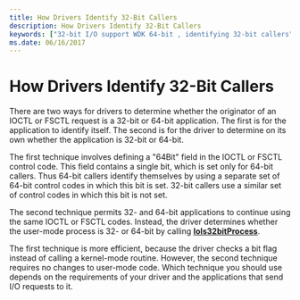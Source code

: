 ```yaml
---
title: How Drivers Identify 32-Bit Callers
description: How Drivers Identify 32-Bit Callers
keywords: ["32-bit I/O support WDK 64-bit , identifying 32-bit callers", "identifying 32-bit callers", "32-bit caller identifications WDK 64-bit", "file system control codes WDK 64-bit", "FSCTL WDK 64-bit", "control codes WDK 64-bit", "I/O control codes WDK kernel , 32-bit I/O in 64-bit drivers", "IOCTLs WDK kernel , 32-bit I/O in 64-bit drivers", "caller identifications WDK 64-bit"]
ms.date: 06/16/2017
---
```


# How Drivers Identify 32-Bit Callers





There are two ways for drivers to determine whether the originator of an IOCTL or FSCTL request is a 32-bit or 64-bit application. The first is for the application to identify itself. The second is for the driver to determine on its own whether the application is 32-bit or 64-bit.

The first technique involves defining a "64Bit" field in the IOCTL or FSCTL control code. This field contains a single bit, which is set only for 64-bit callers. Thus 64-bit callers identify themselves by using a separate set of 64-bit control codes in which this bit is set. 32-bit callers use a similar set of control codes in which this bit is not set.

The second technique permits 32- and 64-bit applications to continue using the same IOCTL or FSCTL codes. Instead, the driver determines whether the user-mode process is 32- or 64-bit by calling [**IoIs32bitProcess**](/windows-hardware/drivers/ddi/wdm/nf-wdm-iois32bitprocess).

The first technique is more efficient, because the driver checks a bit flag instead of calling a kernel-mode routine. However, the second technique requires no changes to user-mode code. Which technique you should use depends on the requirements of your driver and the applications that send I/O requests to it.

 

